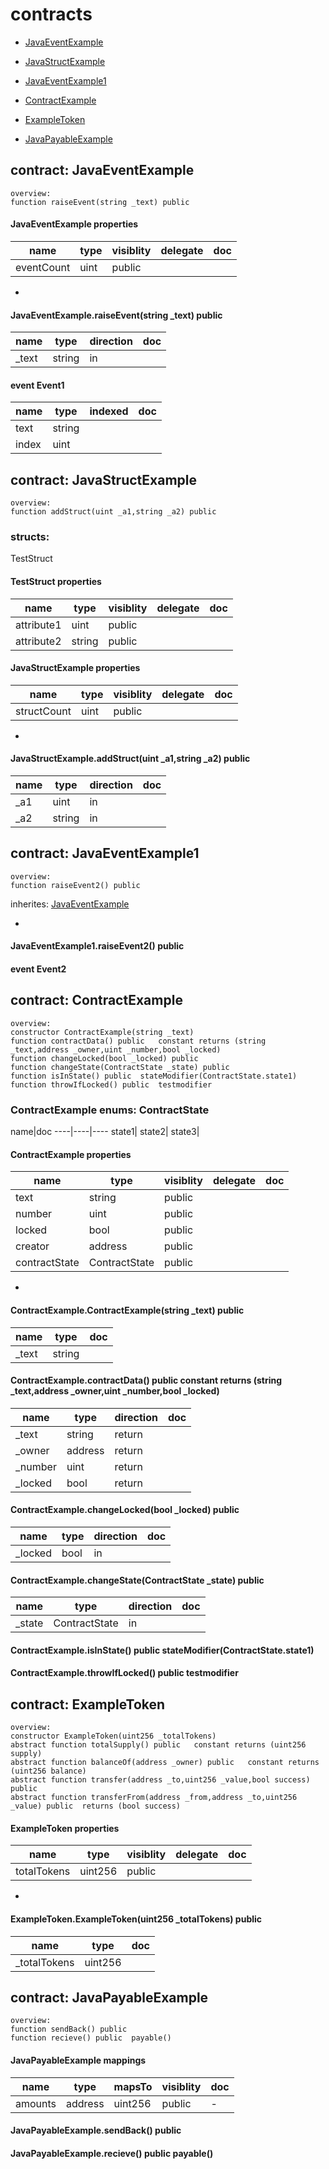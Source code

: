 # contracts


* [JavaEventExample](#contract-javaeventexample)

* [JavaStructExample](#contract-javastructexample)

* [JavaEventExample1](#contract-javaeventexample1)

* [ContractExample](#contract-contractexample)

* [ExampleToken](#contract-exampletoken)

* [JavaPayableExample](#contract-javapayableexample)


## contract: JavaEventExample

    overview:
	function raiseEvent(string _text) public  






#### JavaEventExample properties

name|type|visiblity|delegate|doc
----|----|----|----|----
eventCount|uint|public||
-

#### JavaEventExample.raiseEvent(string _text) public  


name|type|direction|doc
----|----|----|----
_text|string|in|

#### event Event1


name|type|indexed|doc
----|----|----|----
text|string||
index|uint||


## contract: JavaStructExample

    overview:
	function addStruct(uint _a1,string _a2) public  





### structs:

TestStruct


#### TestStruct properties

name|type|visiblity|delegate|doc
----|----|----|----|----
attribute1|uint|public||
attribute2|string|public||



#### JavaStructExample properties

name|type|visiblity|delegate|doc
----|----|----|----|----
structCount|uint|public||
-

#### JavaStructExample.addStruct(uint _a1,string _a2) public  


name|type|direction|doc
----|----|----|----
_a1|uint|in|
_a2|string|in|


## contract: JavaEventExample1

    overview:
	function raiseEvent2() public  

inherites: [JavaEventExample](#contract-javaeventexample)




-

#### JavaEventExample1.raiseEvent2() public  



#### event Event2




## contract: ContractExample

    overview:
	constructor ContractExample(string _text)
	function contractData() public   constant returns (string _text,address _owner,uint _number,bool _locked)
	function changeLocked(bool _locked) public  
	function changeState(ContractState _state) public  
	function isInState() public  stateModifier(ContractState.state1) 
	function throwIfLocked() public  testmodifier 




### ContractExample enums: ContractState


name|doc
----|----|----
state1|
state2|
state3|


#### ContractExample properties

name|type|visiblity|delegate|doc
----|----|----|----|----
text|string|public||
number|uint|public||
locked|bool|public||
creator|address|public||
contractState|ContractState|public||
-

#### ContractExample.ContractExample(string _text) public  


name|type|doc
----|----|----
_text|string|

#### ContractExample.contractData() public   constant returns (string _text,address _owner,uint _number,bool _locked)


name|type|direction|doc
----|----|----|----
_text|string|return|
_owner|address|return|
_number|uint|return|
_locked|bool|return|

#### ContractExample.changeLocked(bool _locked) public  


name|type|direction|doc
----|----|----|----
_locked|bool|in|

#### ContractExample.changeState(ContractState _state) public  


name|type|direction|doc
----|----|----|----
_state|ContractState|in|

#### ContractExample.isInState() public  stateModifier(ContractState.state1) 



#### ContractExample.throwIfLocked() public  testmodifier 




## contract: ExampleToken

    overview:
	constructor ExampleToken(uint256 _totalTokens)
	abstract function totalSupply() public   constant returns (uint256 supply)
	abstract function balanceOf(address _owner) public   constant returns (uint256 balance)
	abstract function transfer(address _to,uint256 _value,bool success) public  
	abstract function transferFrom(address _from,address _to,uint256 _value) public  returns (bool success)






#### ExampleToken properties

name|type|visiblity|delegate|doc
----|----|----|----|----
totalTokens|uint256|public||
-

#### ExampleToken.ExampleToken(uint256 _totalTokens) public  


name|type|doc
----|----|----
_totalTokens|uint256|


## contract: JavaPayableExample

    overview:
	function sendBack() public  
	function recieve() public  payable() 






#### JavaPayableExample mappings

name|type|mapsTo|visiblity|doc
----|----|----|----|----
amounts|address|uint256|public|-

#### JavaPayableExample.sendBack() public  



#### JavaPayableExample.recieve() public  payable() 




